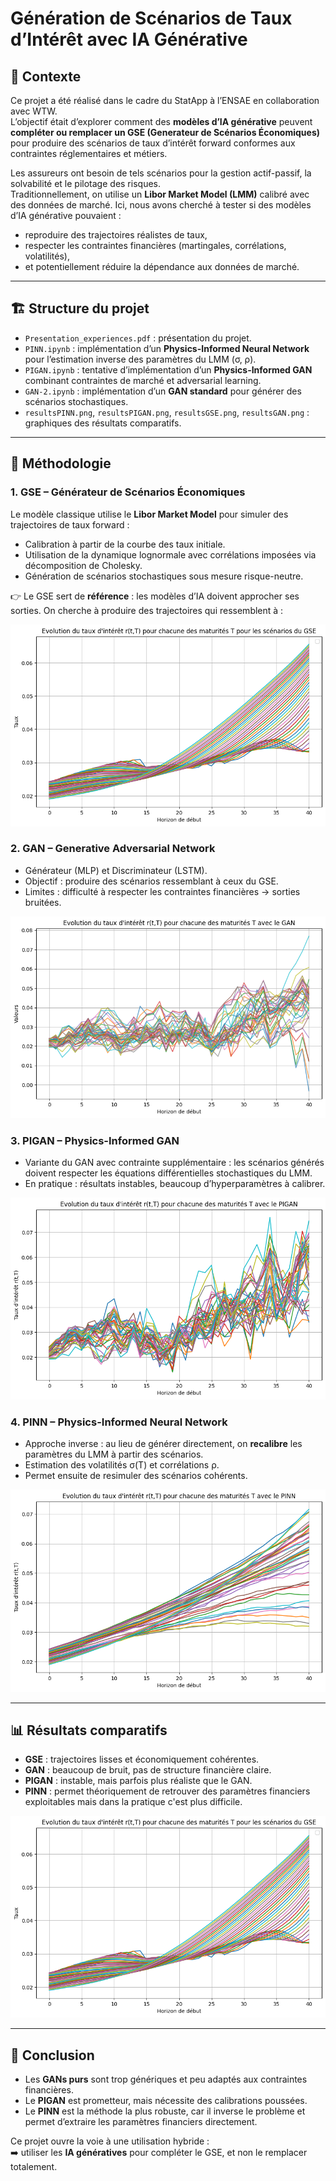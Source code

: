 # Génération de Scénarios de Taux d’Intérêt avec IA Générative

## 📌 Contexte
Ce projet a été réalisé dans le cadre du StatApp à l’ENSAE en collaboration avec WTW.  
L’objectif était d’explorer comment des **modèles d’IA générative** peuvent **compléter ou remplacer un GSE (Generateur de Scénarios Économiques)** pour produire des scénarios de taux d’intérêt forward conformes aux contraintes réglementaires et métiers.

Les assureurs ont besoin de tels scénarios pour la gestion actif-passif, la solvabilité et le pilotage des risques.  
Traditionnellement, on utilise un **Libor Market Model (LMM)** calibré avec des données de marché. Ici, nous avons cherché à tester si des modèles d’IA générative pouvaient :  
- reproduire des trajectoires réalistes de taux,  
- respecter les contraintes financières (martingales, corrélations, volatilités),  
- et potentiellement réduire la dépendance aux données de marché.

---

## 🏗️ Structure du projet
- `Presentation_experiences.pdf` : présentation du projet.  
- `PINN.ipynb` : implémentation d’un **Physics-Informed Neural Network** pour l’estimation inverse des paramètres du LMM (σ, ρ).  
- `PIGAN.ipynb` : tentative d’implémentation d’un **Physics-Informed GAN** combinant contraintes de marché et adversarial learning.  
- `GAN-2.ipynb` : implémentation d’un **GAN standard** pour générer des scénarios stochastiques.  
- `resultsPINN.png`, `resultsPIGAN.png`, `resultsGSE.png`, `resultsGAN.png` : graphiques des résultats comparatifs.  

---

## 🔬 Méthodologie
### 1. GSE – Générateur de Scénarios Économiques
Le modèle classique utilise le **Libor Market Model** pour simuler des trajectoires de taux forward :  

- Calibration à partir de la courbe des taux initiale.  
- Utilisation de la dynamique lognormale avec corrélations imposées via décomposition de Cholesky.  
- Génération de scénarios stochastiques sous mesure risque-neutre.  

👉 Le GSE sert de **référence** : les modèles d’IA doivent approcher ses sorties. On cherche à produire des trajectoires qui ressemblent à :

![Résultats GSE](resultsGSE.png)


### 2. GAN – Generative Adversarial Network
- Générateur (MLP) et Discriminateur (LSTM).  
- Objectif : produire des scénarios ressemblant à ceux du GSE.  
- Limites : difficulté à respecter les contraintes financières → sorties bruitées.  

![Résultats GAN](resultsGAN.png)

### 3. PIGAN – Physics-Informed GAN
- Variante du GAN avec contrainte supplémentaire : les scénarios générés doivent respecter les équations différentielles stochastiques du LMM.  
- En pratique : résultats instables, beaucoup d’hyperparamètres à calibrer.  

![Résultats PIGAN](resultsPIGAN.png)

### 4. PINN – Physics-Informed Neural Network
- Approche inverse : au lieu de générer directement, on **recalibre** les paramètres du LMM à partir des scénarios.  
- Estimation des volatilités σ(T) et corrélations ρ.  
- Permet ensuite de resimuler des scénarios cohérents.  

![Résultats PINN](resultsPINN.png)

---

## 📊 Résultats comparatifs
- **GSE** : trajectoires lisses et économiquement cohérentes.  
- **GAN** : beaucoup de bruit, pas de structure financière claire.  
- **PIGAN** : instable, mais parfois plus réaliste que le GAN.  
- **PINN** : permet théoriquement de retrouver des paramètres financiers exploitables mais dans la pratique c'est plus difficile.  

![Résultats GSE](resultsGSE.png)

---

## 🚀 Conclusion
- Les **GANs purs** sont trop génériques et peu adaptés aux contraintes financières.  
- Le **PIGAN** est prometteur, mais nécessite des calibrations poussées.  
- Le **PINN** est la méthode la plus robuste, car il inverse le problème et permet d’extraire les paramètres financiers directement.  

Ce projet ouvre la voie à une utilisation hybride :  
➡️ utiliser les **IA génératives** pour compléter le GSE, et non le remplacer totalement.   
